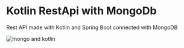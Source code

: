 # Kotlin RestApi with MongoDb

Rest API made with Kotlin and Spring Boot connected with MongoDB

![mongo and kotlin](https://phauer.com/blog/2018/11-kotlin-mongodb-perfect-match/featured-image-large.png)